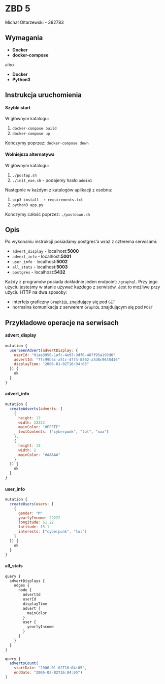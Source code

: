 # ZBD 5

Michał Ołtarzewski - 382783

## Wymagania

 - **Docker**
 - **docker-compose**

albo

 - **Docker**
 - **Python3**

## Instrukcja uruchomienia

#### Szybki start

W głównym katalogu:
1. ``` docker-compose build ```
2. ``` docker-compose up ```

Kończymy poprzez: ``` docker-compose down ``` 

#### Wolniejsza alternatywa

W głównym katalogu:
1. ``` ./postup.sh ```
2. ``` ./init_exe.sh ``` - podajemy hasło `admin1`

Następnie w każdym z katalogów aplikacji z osobna:
1. ``` pip3 install -r requirements.txt ```
2. ``` python3 app.py ```

Kończymy całość poprzez: ``` ./postdown.sh ``` 

## Opis

Po wykonaniu instrukcji posiadamy postgres'a wraz z czterema serwisami:

 - `advert_display` - localhost:**5000**
 - `advert_info` - localhost:**5001**
 - `user_info` - localhost:**5002**
 - `all_stats` - localhost:**5003**
 - `postgres` - localhost:**5432**

Każdy z programów posiada dokładnie jeden endpoint: `/graphql`. Przy jego użyciu jesteśmy w stanie używać każdego z serwisów. Jest to możliwe przy użyciu HTTP na dwa sposoby:
 - interfejs graficzny `GraphiQL` znajdujący się pod `GET`
 - normalna komunikacja z serwerem `GraphQL` znajdującym się pod `POST`

## Przykładowe operacje na serwisach

#### advert_display

```js
mutation {
  userSeenAdvert(advertDisplay: {
    userId: "01aa0956-1afc-4e97-9df6-487f95a190d6"
    advertId: "7fc99b4c-a51c-4f73-8362-a3d8c9638416"
    displayTime: "2006-01-02T16:04:05"
  }) {
    ok
  }
}
```

#### advert_info

```js
mutation {
  createAdverts(adverts: [
    {
      height: 12
      width: 22222
      mainColor: "#FFFFF"
      textContents: ["cyberpunk", "lol", "xxx"]
    },
    {
      height: 13
      width: 2
      mainColor: "#AAAAA"
    }
  ]) {
    ok
  }
}
```

#### user_info

```js
mutation {
  createUsers(users: [
    {
      gender: "M"
      yearlyIncome: 22222
      longitude: 61.22
      latitude: 15.1
      interests: ["cyberpunk", "lol"]
    }
  ]) {
    ok
  }
}
```

#### all_stats

```js
query {
  advertDisplays {
    edges {
      node {
        advertId
        userId
        displayTime
        advert {
          mainColor
        }
        user {
          yearlyIncome
        }
      }
    }
  }
}
```

```js
query {
  advertsCount(
    startDate: "2006-01-02T16:04:05",
    endDate: "2006-02-02T16:04:05")
}
```